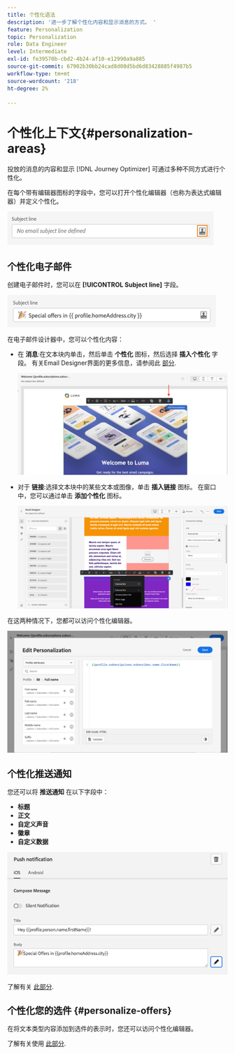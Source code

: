 ```yaml
---
title: 个性化语法
description: '进一步了解个性化内容和显示消息的方式。 '
feature: Personalization
topic: Personalization
role: Data Engineer
level: Intermediate
exl-id: fe39570b-cbd2-4b24-af10-e12990a9a885
source-git-commit: 67902b30bb24cad8d08d5bd6d83428885f4987b5
workflow-type: tm+mt
source-wordcount: '218'
ht-degree: 2%

---
```


# 个性化上下文{#personalization-areas}

投放的消息的内容和显示 [!DNL Journey Optimizer] 可通过多种不同方式进行个性化。

在每个带有编辑器图标的字段中，您可以打开个性化编辑器（也称为表达式编辑器）并定义个性化。

![](assets/perso_icon.png)

## 个性化电子邮件

创建电子邮件时，您可以在 **[!UICONTROL Subject line]** 字段。

![](assets/perso_subject.png)

在电子邮件设计器中，您可以个性化内容：

* 在 **消息**:在文本块内单击，然后单击 **个性化** 图标，然后选择 **插入个性化** 字段。 有关Email Designer界面的更多信息，请参阅此 [部分](../design-emails.md).

   ![](assets/perso_insert.png)

* 对于 **链接**:选择文本块中的某些文本或图像，单击 **插入链接** 图标。 在窗口中，您可以通过单击 **添加个性化** 图标。

   ![](assets/perso_link.png)

在这两种情况下，您都可以访问个性化编辑器。

![](assets/perso_ee.png)

## 个性化推送通知

您还可以将 **推送通知** 在以下字段中：

* **标题**
* **正文**
* **自定义声音**
* **徽章**
* **自定义数据**

![](assets/perso_push.png)

了解有关 [此部分](../push-gs.md).

## 个性化您的选件 {#personalize-offers}

在将文本类型内容添加到选件的表示时，您还可以访问个性化编辑器。

了解有关使用 [此部分](../offers/offer-library/creating-personalized-offers.md#custom-text).
